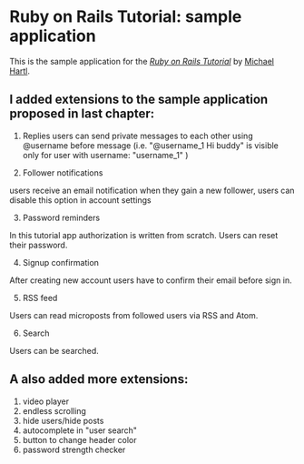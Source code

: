 # Ruby on Rails Tutorial: sample application

This is the sample application for
the [*Ruby on Rails Tutorial*](http://railstutorial.org/)
by [Michael Hartl](http://www.michaelhartl.com/).

## I added extensions to the sample application proposed in last chapter:
1. Replies
  users can send private messages to each other using @username before message (i.e. "@username_1 Hi buddy" is visible only for user with username: "username_1" )

2. Follower notifications

  users receive an email notification when they gain a new follower, users can disable this option in account settings

3. Password reminders

  In this tutorial app authorization is written from scratch. Users can reset their password.

4. Signup confirmation

  After creating new account users have to confirm their email before sign in.

5. RSS feed

  Users can read microposts from followed users via RSS and Atom.

6. Search

  Users can be searched.

## A also added more extensions:
1. video player
2. endless scrolling
3. hide users/hide posts
4. autocomplete in "user search"
5. button to change header color
6. password strength checker
